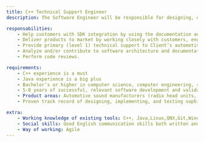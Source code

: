 ```yaml
---
title: C++ Technical Support Engineer
description: The Software Engineer will be responsible for designing, developing, documenting and integrating components for OEM implementations of Client services. The main languages used are C++ and Java in QNX, Linux, and Android environments. The focus of the engineer would be to help with the documentation and work with customers to integrate the Client's SDK in their products.

responsabilities:
    - Help customers with SDK integration by using the documentation and update the documentation appropriately with the feedback from customers.
    - Deliver products to market by working closely with customers, engineering, design, and program management teams in an Agile environment.
    - Provide primary (level 1) technical support to Client’s automotive partners in their design efforts and triage/troubleshoot issues.
    - Analyze and/or contribute to software architecture and documentation.
    - Perform code reviews.

requirements:
    - C++ experience is a must
    - Java experience is a big plus
    - Bachelor’s or higher in computer science, computer engineering, related technical discipline or other relevant experience. MSEE or MSCS or equivalent preferred.
    - 5-8 years of successful, relevant software development and validation experience. 
    - Product areas: Automotive sound manufacturers (radio head units, CD Players, telematics systems, navigation systems, etc.)
    - Proven track record of designing, implementing, and testing sophisticated software architectures and will have been directly responsible to help clients using the software documentation.

extra:
    - Working knowledge of existing tools: C++, Java,Linux,QNX,Git,Windows (nice to have),Android (nice to have),Scripting languages: Ruby or Python (nice to have)
    - Social skills: Good English communication skills both written and verbal,Excellent time management and organizational skills,Interpersonal skills, attention to details and ability to interact and work with staff at all levels,Able to work both independently and within a team environment,Ability to project a professional image over the phone and in person,Commitment to “internal client" and customer service principles, Ability to handle multiple tasks in a fast-paced environment, Willingness to take initiative and to follow through on projects
    - Way of working: Agile
---
```


